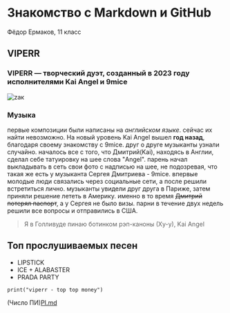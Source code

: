 # Знакомство с Markdown и GitHub
Фёдор Ермаков, 11 класс

## VIPERR
### VIPERR — творческий дуэт, созданный в 2023 году исполнителями Kai Angel и 9mice
![zaк](https://github.com/user-attachments/assets/ed0749a9-648f-4a59-8ff0-7c52dc9f550b)


### Музыка
первые композиции были написаны на *английском языке*. сейчас их найти невозможно. На новый уровень Kai Angel вышел **год назад**, благодаря своему знакомству с 9mice. друг о друге музыканты узнали случайно. началось все с того, что Дмитрий(Kai), находясь в Англии, сделал себе татуировку на шее слова "Angel". парень начал выкладывать в сеть свои фото с надписью на шее, не подозревая, что такая же есть у музыканта Сергея Дмитриева - 9mice.
впервые молодые люди связались через социальные сети, а после решили встретиться лично. музыканты увидели друг друга в Париже, затем приняли решение лететь в Америку. именно в то время ~~Дмитрий потерял паспорт~~, а у Сергея не было визы. парни в течение двух недель решили все вопросы и отправились в США.
>Я в Голливуде пинаю ботинком рэп-каноны (Ху-у), Kai Angel

## Топ прослушиваемых песен
+ LIPSTICK
+ ICE + ALABASTER
+ PRADA PARTY

` print("viperr - top top money") `

(Число ПИ)[PI.md](https://github.com/FedorSmitt/Task1/blob/main/PI.md)
